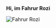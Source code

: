 **Hi, im Fahrur Rozi**




![Fahrur Rozi](https://img.shields.io/badge/Laravel-FF2D20?style=for-the-badge&logo=laravel&logoColor=white)